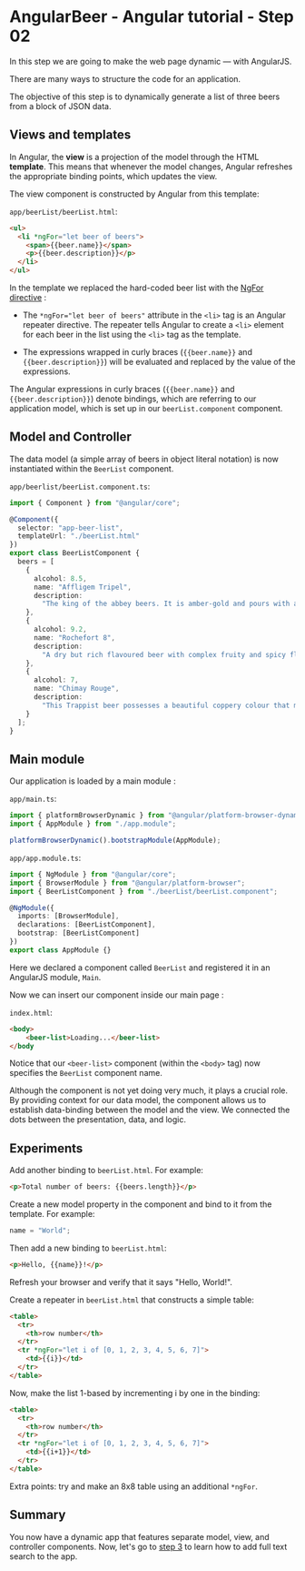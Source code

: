 # AngularBeer - Angular tutorial - Step 02

In this step we are going to make the web page dynamic — with AngularJS.

There are many ways to structure the code for an application.

The objective of this step is to dynamically generate a list of three beers from a block of JSON data.

## Views and templates

In Angular, the **view** is a projection of the model through the HTML **template**. This means that whenever the model changes, Angular refreshes the appropriate binding points, which updates the view.

The view component is constructed by Angular from this template:

`app/beerList/beerList.html`:

```html
<ul>
  <li *ngFor="let beer of beers">
    <span>{{beer.name}}</span>
    <p>{{beer.description}}</p>
  </li>
</ul>
```

In the template we replaced the hard-coded beer list with the [NgFor directive](https://angular.io/docs/ts/latest/api/common/index/NgFor-directive.html) :

- The `*ngFor="let beer of beers"` attribute in the `<li>` tag is an Angular repeater directive. The repeater tells Angular to create a `<li>` element for each beer in the list using the `<li>` tag as the template.

- The expressions wrapped in curly braces (`{{beer.name}}` and `{{beer.description}}`) will be evaluated and replaced by the value of the expressions.

The Angular expressions in curly braces (`{{beer.name}}` and `{{beer.description}}`) denote bindings, which are referring to our application model, which is set up in our `beerList.component` component.

## Model and Controller

The data model (a simple array of beers in object literal notation) is now instantiated within the `BeerList` component.

`app/beerlist/beerList.component.ts`:

```typescript
import { Component } from "@angular/core";

@Component({
  selector: "app-beer-list",
  templateUrl: "./beerList.html"
})
export class BeerListComponent {
  beers = [
    {
      alcohol: 8.5,
      name: "Affligem Tripel",
      description:
        "The king of the abbey beers. It is amber-gold and pours with a deep head and original aroma, delivering a complex, full bodied flavour. Pure enjoyment! Secondary fermentation in the bottle."
    },
    {
      alcohol: 9.2,
      name: "Rochefort 8",
      description:
        "A dry but rich flavoured beer with complex fruity and spicy flavours."
    },
    {
      alcohol: 7,
      name: "Chimay Rouge",
      description:
        "This Trappist beer possesses a beautiful coppery colour that makes it particularly attractive. Topped with a creamy head, it gives off a slight fruity apricot smell from the fermentation. The aroma felt in the mouth is a balance confirming the fruit nuances revealed to the sense of smell. This traditional Belgian beer is best savoured at cellar temperature "
    }
  ];
}
```

## Main module

Our application is loaded by a main module :

`app/main.ts`:

```typescript
import { platformBrowserDynamic } from "@angular/platform-browser-dynamic";
import { AppModule } from "./app.module";

platformBrowserDynamic().bootstrapModule(AppModule);
```

`app/app.module.ts`:

```typescript
import { NgModule } from "@angular/core";
import { BrowserModule } from "@angular/platform-browser";
import { BeerListComponent } from "./beerList/beerList.component";

@NgModule({
  imports: [BrowserModule],
  declarations: [BeerListComponent],
  bootstrap: [BeerListComponent]
})
export class AppModule {}
```

Here we declared a component called `BeerList` and registered it in an AngularJS module, `Main`.

Now we can insert our component inside our main page :

`index.html`:

```html
<body>
    <beer-list>Loading...</beer-list>
</body
```

Notice that our `<beer-list>` component (within the `<body>` tag) now specifies the `BeerList` component name.

Although the component is not yet doing very much, it plays a crucial role. By providing context for our data model, the component allows us to establish data-binding between the model and the view. We connected the dots between the presentation, data, and logic.

## Experiments

Add another binding to `beerList.html`. For example:

```html
<p>Total number of beers: {{beers.length}}</p>
```

Create a new model property in the component and bind to it from the template. For example:

```typescript
name = "World";
```

Then add a new binding to `beerList.html`:

```html
<p>Hello, {{name}}!</p>
```

Refresh your browser and verify that it says "Hello, World!".

Create a repeater in `beerList.html` that constructs a simple table:

```html
<table>
  <tr>
    <th>row number</th>
  </tr>
  <tr *ngFor="let i of [0, 1, 2, 3, 4, 5, 6, 7]">
    <td>{{i}}</td>
  </tr>
</table>
```

Now, make the list 1-based by incrementing i by one in the binding:

```html
<table>
  <tr>
    <th>row number</th>
  </tr>
  <tr *ngFor="let i of [0, 1, 2, 3, 4, 5, 6, 7]">
    <td>{{i+1}}</td>
  </tr>
</table>
```

Extra points: try and make an 8x8 table using an additional `*ngFor`.

## Summary

You now have a dynamic app that features separate model, view, and controller components.
Now, let's go to [step 3](../step-03) to learn how to add full text search to the app.
